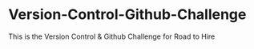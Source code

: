 # Version-Control-Github-Challenge
This is the Version Control &amp; Github Challenge for Road to Hire
